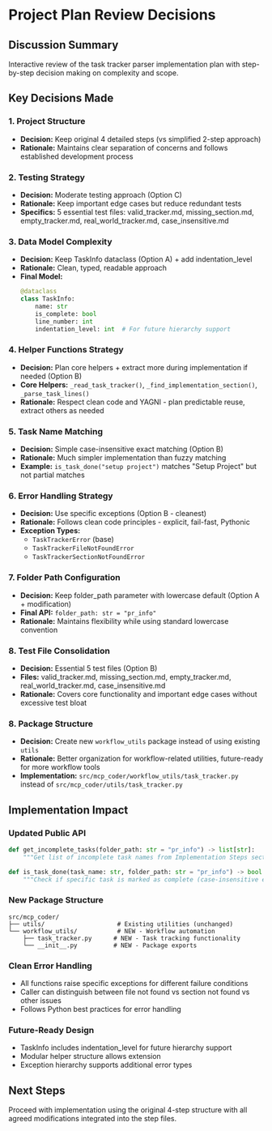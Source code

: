 # Project Plan Review Decisions

## Discussion Summary
Interactive review of the task tracker parser implementation plan with step-by-step decision making on complexity and scope.

## Key Decisions Made

### 1. Project Structure
- **Decision:** Keep original 4 detailed steps (vs simplified 2-step approach)
- **Rationale:** Maintains clear separation of concerns and follows established development process

### 2. Testing Strategy
- **Decision:** Moderate testing approach (Option C)
- **Rationale:** Keep important edge cases but reduce redundant tests
- **Specifics:** 5 essential test files: valid_tracker.md, missing_section.md, empty_tracker.md, real_world_tracker.md, case_insensitive.md

### 3. Data Model Complexity
- **Decision:** Keep TaskInfo dataclass (Option A) + add indentation_level
- **Rationale:** Clean, typed, readable approach
- **Final Model:**
  ```python
  @dataclass
  class TaskInfo:
      name: str
      is_complete: bool
      line_number: int
      indentation_level: int  # For future hierarchy support
  ```

### 4. Helper Functions Strategy
- **Decision:** Plan core helpers + extract more during implementation if needed (Option B)
- **Core Helpers:** `_read_task_tracker()`, `_find_implementation_section()`, `_parse_task_lines()`
- **Rationale:** Respect clean code and YAGNI - plan predictable reuse, extract others as needed

### 5. Task Name Matching
- **Decision:** Simple case-insensitive exact matching (Option B)
- **Rationale:** Much simpler implementation than fuzzy matching
- **Example:** `is_task_done("setup project")` matches "Setup Project" but not partial matches

### 6. Error Handling Strategy  
- **Decision:** Use specific exceptions (Option B - cleanest)
- **Rationale:** Follows clean code principles - explicit, fail-fast, Pythonic
- **Exception Types:**
  - `TaskTrackerError` (base)
  - `TaskTrackerFileNotFoundError` 
  - `TaskTrackerSectionNotFoundError`

### 7. Folder Path Configuration
- **Decision:** Keep folder_path parameter with lowercase default (Option A + modification)
- **Final API:** `folder_path: str = "pr_info"`
- **Rationale:** Maintains flexibility while using standard lowercase convention

### 8. Test File Consolidation
- **Decision:** Essential 5 test files (Option B)
- **Files:** valid_tracker.md, missing_section.md, empty_tracker.md, real_world_tracker.md, case_insensitive.md
- **Rationale:** Covers core functionality and important edge cases without excessive test bloat

### 8. Package Structure
- **Decision:** Create new `workflow_utils` package instead of using existing `utils`
- **Rationale:** Better organization for workflow-related utilities, future-ready for more workflow tools
- **Implementation:** `src/mcp_coder/workflow_utils/task_tracker.py` instead of `src/mcp_coder/utils/task_tracker.py`

## Implementation Impact

### Updated Public API
```python
def get_incomplete_tasks(folder_path: str = "pr_info") -> list[str]:
    """Get list of incomplete task names from Implementation Steps section"""

def is_task_done(task_name: str, folder_path: str = "pr_info") -> bool:  
    """Check if specific task is marked as complete (case-insensitive exact match)"""
```

### New Package Structure
```
src/mcp_coder/
├── utils/                    # Existing utilities (unchanged)
└── workflow_utils/           # NEW - Workflow automation
    ├── task_tracker.py      # NEW - Task tracking functionality
    └── __init__.py          # NEW - Package exports
```

### Clean Error Handling
- All functions raise specific exceptions for different failure conditions
- Caller can distinguish between file not found vs section not found vs other issues
- Follows Python best practices for error handling

### Future-Ready Design
- TaskInfo includes indentation_level for future hierarchy support
- Modular helper structure allows extension
- Exception hierarchy supports additional error types

## Next Steps
Proceed with implementation using the original 4-step structure with all agreed modifications integrated into the step files.
